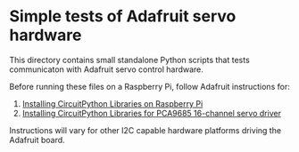 # Simple tests of Adafruit servo hardware

This directory contains small standalone Python scripts that tests
communicaton with Adafruit servo control hardware.

Before running these files on a Raspberry Pi, follow Adafruit instructions for:
1. [Installing CircuitPython Libraries on Raspberry Pi](https://learn.adafruit.com/circuitpython-on-raspberrypi-linux/installing-circuitpython-on-raspberry-pi)
2. [Installing CircuitPython Libraries for PCA9685 16-channel servo driver](https://learn.adafruit.com/16-channel-pwm-servo-driver/python-circuitpython)

Instructions will vary for other I2C capable hardware platforms driving the Adafruit board.